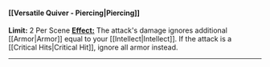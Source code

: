 #### [[Versatile Quiver - Piercing|Piercing]]
**Limit:** 2 Per Scene
<u>**Effect:**</u> The attack's damage ignores additional [[Armor|Armor]] equal to your [[Intellect|Intellect]]. If the attack is a [[Critical Hits|Critical Hit]], ignore all armor instead.

---
